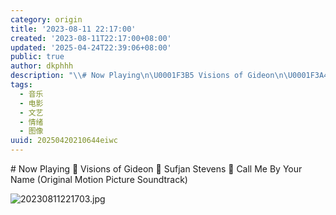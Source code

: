 ```yaml
---
category: origin
title: '2023-08-11 22:17:00'
created: '2023-08-11T22:17:00+08:00'
updated: '2025-04-24T22:39:06+08:00'
public: true
author: dkphhh
description: "\\# Now Playing\n\U0001F3B5 Visions of Gideon\n\U0001F3A4 Sufjan Stevens\n\U0001F4BD Cal……"
tags:
  - 音乐
  - 电影
  - 文艺
  - 情绪
  - 图像
uuid: 20250420210644eiwc
---
```


\# Now Playing
🎵 Visions of Gideon
🎤 Sufjan Stevens
💽 Call Me By Your Name (Original Motion Picture Soundtrack)

![20230811221703.jpg](https://img.dkphhh.me/20230811221703.jpg)
